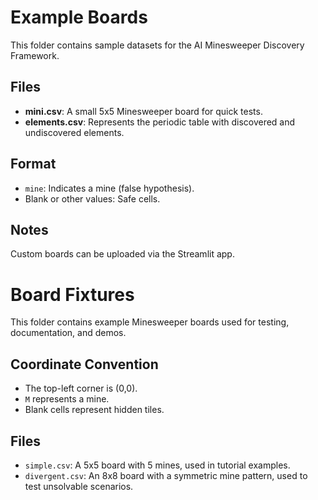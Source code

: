 # Example Boards

This folder contains sample datasets for the AI Minesweeper Discovery Framework.

## Files
- **mini.csv**: A small 5x5 Minesweeper board for quick tests.
- **elements.csv**: Represents the periodic table with discovered and undiscovered elements.

## Format
- `mine`: Indicates a mine (false hypothesis).
- Blank or other values: Safe cells.

## Notes
Custom boards can be uploaded via the Streamlit app.

# Board Fixtures

This folder contains example Minesweeper boards used for testing, documentation, and demos.

## Coordinate Convention
- The top-left corner is (0,0).
- `M` represents a mine.
- Blank cells represent hidden tiles.

## Files
- `simple.csv`: A 5x5 board with 5 mines, used in tutorial examples.
- `divergent.csv`: An 8x8 board with a symmetric mine pattern, used to test unsolvable scenarios.

